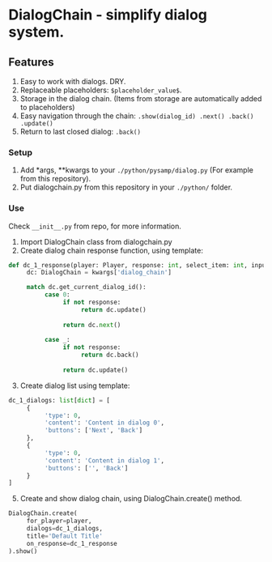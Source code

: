 # DialogChain - simplify dialog system.

## Features
1. Easy to work with dialogs. DRY.
2. Replaceable placeholders: `$placeholder_value$`.
3. Storage in the dialog chain. (Items from storage are automatically added to placeholders)
4. Easy navigation through the chain: `.show(dialog_id) .next() .back() .update()`
5. Return to last closed dialog: `.back()`

### Setup
1. Add *args, **kwargs to your `./python/pysamp/dialog.py` (For example from this repository).
2. Put dialogchain.py from this repository in your `./python/` folder.

### Use
Check `__init__.py` from repo, for more information.

1. Import DialogChain class from dialogchain.py
2. Create dialog chain response function, using template:
```py
def dc_1_response(player: Player, response: int, select_item: int, input_text: str, *args, **kwargs):
     dc: DialogChain = kwargs['dialog_chain']

     match dc.get_current_dialog_id():
          case 0:
               if not response:
                    return dc.update()
     
               return dc.next()
     
          case _:
               if not response:
                    return dc.back()
          
               return dc.update()
```
3. Create dialog list using template:
```py
dc_1_dialogs: list[dict] = [
     {
          'type': 0,
          'content': 'Content in dialog 0',
          'buttons': ['Next', 'Back']
     },
     {
          'type': 0,
          'content': 'Content in dialog 1',
          'buttons': ['', 'Back']
     }
]
```
5. Create and show dialog chain, using DialogChain.create() method.
```py
DialogChain.create(
     for_player=player,
     dialogs=dc_1_dialogs,
     title='Default Title'
     on_response=dc_1_response
).show()
```
